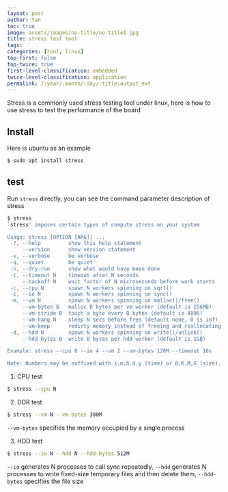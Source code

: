 ```yaml
---
layout: post
author: Yan 
toc: true
image: assets/images/no-title/no-title1.jpg
title: stress test tool
tags:
categories: [tool, linux]
top-first: false
top-twice: true
first-level-classification: embedded
twice-level-classification: application
permalink: /:year/:month/:day/:title:output_ext
---
```


Stress is a commonly used stress testing tool under linux, here is how to use stress to test the performance of the board

## Install

Here is ubuntu as an example

```sh
$ sudo apt install stress
```
## test

Run `stress` directly, you can see the command parameter description of stress

```sh
$ stress
`stress' imposes certain types of compute stress on your system

Usage: stress [OPTION [ARG]] ...
 -?, --help         show this help statement
     --version      show version statement
 -v, --verbose      be verbose
 -q, --quiet        be quiet
 -n, --dry-run      show what would have been done
 -t, --timeout N    timeout after N seconds
     --backoff N    wait factor of N microseconds before work starts
 -c, --cpu N        spawn N workers spinning on sqrt()
 -i, --io N         spawn N workers spinning on sync()
 -m, --vm N         spawn N workers spinning on malloc()/free()
     --vm-bytes B   malloc B bytes per vm worker (default is 256MB)
     --vm-stride B  touch a byte every B bytes (default is 4096)
     --vm-hang N    sleep N secs before free (default none, 0 is inf)
     --vm-keep      redirty memory instead of freeing and reallocating
 -d, --hdd N        spawn N workers spinning on write()/unlink()
     --hdd-bytes B  write B bytes per hdd worker (default is 1GB)

Example: stress --cpu 8 --io 4 --vm 2 --vm-bytes 128M --timeout 10s

Note: Numbers may be suffixed with s,m,h,d,y (time) or B,K,M,G (size).

```

1. CPU test

```sh
$ stress --cpu N
```

2. DDR test

```sh
$ stress --vm N --vm-bytes 300M
```

`--vm-bytes` specifies the memory occupied by a single process

3. HDD test

```sh
$ stress --io N --hdd N --hdd-bytes 512M
```

`--io` generates N processes to call sync repeatedly, `--hdd` generates N processes to write fixed-size temporary files and then delete them, `--hdd-bytes` specifies the file size

